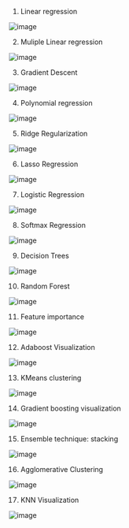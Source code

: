 1) Linear regression

![image](https://github.com/AkshayKulkarni3467/Machine-Learning/assets/129979542/6659eb47-6c20-4ca9-84d2-00c2ecd60b6a)


2) Muliple Linear regression

![image](https://github.com/AkshayKulkarni3467/Machine-Learning/assets/129979542/b2044e70-93ed-4835-bc3a-f2080b664f0d)

3) Gradient Descent

![image](https://github.com/AkshayKulkarni3467/Machine-Learning/assets/129979542/803b03f5-8467-45b5-b8c9-70eca9e291da)

4) Polynomial regression

![image](https://github.com/AkshayKulkarni3467/Machine-Learning/assets/129979542/7d546428-3ca5-45fd-a803-82ca46e5d829)

5) Ridge Regularization

![image](https://github.com/AkshayKulkarni3467/Machine-Learning/assets/129979542/97f13ecf-09ee-4c00-a3cc-347c2f714287)

6) Lasso Regression

![image](https://github.com/AkshayKulkarni3467/Machine-Learning/assets/129979542/c95a0eed-18fe-4a18-b53b-d776e37a87c8)

7) Logistic Regression

![image](https://github.com/AkshayKulkarni3467/Machine-Learning/assets/129979542/9d831666-417e-400c-a3d8-a24f46ad0845)

8) Softmax Regression

![image](https://github.com/AkshayKulkarni3467/Machine-Learning/assets/129979542/bea25d1f-dcf8-43c1-ac5d-848718bb463e)

9) Decision Trees

![image](https://github.com/AkshayKulkarni3467/Machine-Learning/assets/129979542/3ec3a79b-abc4-45ab-a07c-cf6043fc7898)

10) Random Forest

![image](https://github.com/AkshayKulkarni3467/Machine-Learning/assets/129979542/7d1ccb7b-1911-477d-ba70-218ff209551f)

11) Feature importance

![image](https://github.com/AkshayKulkarni3467/Machine-Learning/assets/129979542/c07b40eb-d4f9-4e6d-947b-0e31ead37ac3)

12) Adaboost Visualization

![image](https://github.com/AkshayKulkarni3467/Machine-Learning/assets/129979542/2c745207-1e9b-49a6-9e45-73d8539624d0)

13) KMeans clustering

![image](https://github.com/AkshayKulkarni3467/Machine-Learning/assets/129979542/0ce35c76-8a42-4a2d-b62e-89f92b7e899a)

14) Gradient boosting visualization

![image](https://github.com/AkshayKulkarni3467/Machine-Learning/assets/129979542/89c924f0-87cb-485b-8033-4b921a5a4322)

15) Ensemble technique: stacking

![image](https://github.com/AkshayKulkarni3467/Machine-Learning/assets/129979542/1e2a2171-7cd8-4e9c-a31b-2d1f637c5bdb)

16) Agglomerative Clustering

![image](https://github.com/AkshayKulkarni3467/Machine-Learning/assets/129979542/068841f4-aa8e-4e31-981b-25160554af5b)

17) KNN Visualization

![image](https://github.com/AkshayKulkarni3467/Machine-Learning/assets/129979542/eef33ece-c8ec-4727-977b-52d62c406c30)

